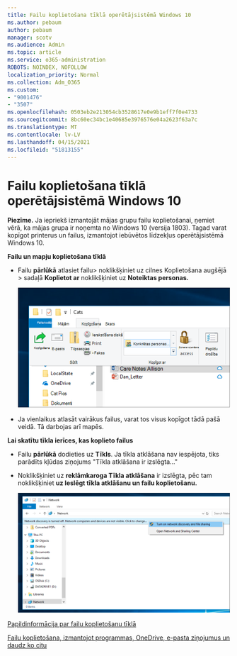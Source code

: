 ```yaml
---
title: Failu koplietošana tīklā operētājsistēmā Windows 10
ms.author: pebaum
author: pebaum
manager: scotv
ms.audience: Admin
ms.topic: article
ms.service: o365-administration
ROBOTS: NOINDEX, NOFOLLOW
localization_priority: Normal
ms.collection: Adm_O365
ms.custom:
- "9001476"
- "3507"
ms.openlocfilehash: 0503eb2e213054cb3528617e0e9b1eff7f0e4733
ms.sourcegitcommit: 8bc60ec34bc1e40685e3976576e04a2623f63a7c
ms.translationtype: MT
ms.contentlocale: lv-LV
ms.lasthandoff: 04/15/2021
ms.locfileid: "51813155"
---
```

# <a name="file-sharing-over-a-network-in-windows-10"></a>Failu koplietošana tīklā operētājsistēmā Windows 10

**Piezīme.** Ja iepriekš izmantojāt mājas grupu failu koplietošanai, ņemiet vērā, ka mājas grupa ir noņemta no Windows 10 (versija 1803). Tagad varat kopīgot printerus un failus, izmantojot iebūvētos līdzekļus operētājsistēmā Windows 10.

**Failu un mapju koplietošana tīklā**

- Failu **pārlūkā** atlasiet failu> noklikšķiniet uz  cilnes Koplietošana augšējā > sadaļā **Koplietot ar** noklikšķiniet uz **Noteiktas personas.**

    ![Koplietojiet failu ar konkrētām personām.](media/share-with-specific-people.png)
          
- Ja vienlaikus atlasāt vairākus failus, varat tos visus kopīgot tādā pašā veidā. Tā darbojas arī mapēs.

**Lai skatītu tīkla ierīces, kas koplieto failus**

- Failu **pārlūkā** dodieties uz **Tīkls**. Ja tīkla atklāšana nav iespējota, tiks parādīts kļūdas ziņojums "Tīkla atklāšana ir izslēgta..."

- Noklikšķiniet uz **reklāmkaroga Tīkla atklāšana** ir izslēgta, pēc tam noklikšķiniet **uz Ieslēgt tīkla atklāšanu un failu koplietošanu.**

    ![Ieslēdziet tīkla atklāšanu un failu koplietošanu.](media/turn-on-network-discovery.png)

[Papildinformācija par failu koplietošanu tīklā](https://support.microsoft.com/help/4092694/windows-10-file-sharing-over-a-network)

[Failu koplietošana, izmantojot programmas, OneDrive, e-pasta ziņojumus un daudz ko citu](https://support.microsoft.com/help/4027674/windows-10-share-files-in-file-explorer)
